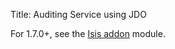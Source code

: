Title: Auditing Service using JDO

[//]: # (content copied to user-guide_reference_domain-services_auditing-service)

For 1.7.0+, see the [Isis addon](http://github.com/isisaddons/isis-module-audit) module.
